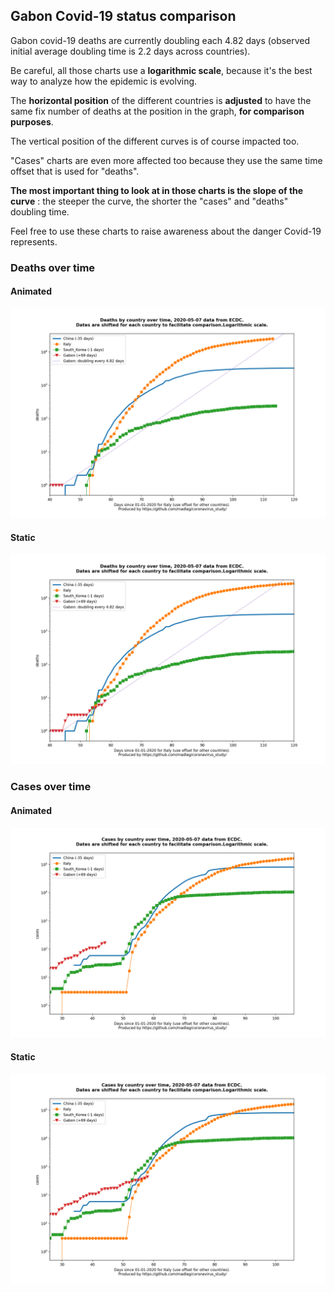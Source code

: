 ## Gabon Covid-19 status comparison 

Gabon covid-19 deaths are currently doubling each 4.82 days (observed initial average doubling time is 2.2 days across countries).



Be careful, all those charts use a **logarithmic scale**, because it's the best way to analyze how the epidemic is evolving.
 
The **horizontal position** of the different countries is **adjusted** to have the same fix number of deaths at the position in the graph, **for comparison purposes**.

The vertical position of the different curves is of course impacted too.

"Cases" charts are even more affected too because they use the same time offset that is used for "deaths".

**The most important thing to look at in those charts is the slope of the curve** : the steeper the curve, the shorter the "cases" and "deaths" doubling time.

Feel free to use these charts to raise awareness about the danger Covid-19 represents. 


 
### Deaths over time
 
#### Animated
![Gabon covid-19 deaths animated chart](https://raw.githubusercontent.com/madlag/coronavirus_study/master/notebooks/graphs/2020-05-07/countries/Gabon/2020-05-07_Gabon_deaths.gif "Gabon covid-19 deaths animated chart")   
 
#### Static
![Gabon covid-19 deaths static chart](https://raw.githubusercontent.com/madlag/coronavirus_study/master/notebooks/graphs/2020-05-07/countries/Gabon/2020-05-07_Gabon_deaths.png "Gabon covid-19 deaths static chart")   

 
### Cases over time
 
#### Animated
![Gabon covid-19 cases animated chart](https://raw.githubusercontent.com/madlag/coronavirus_study/master/notebooks/graphs/2020-05-07/countries/Gabon/2020-05-07_Gabon_cases.gif "Gabon covid-19 cases animated chart")   
 
#### Static
![Gabon covid-19 cases static chart](https://raw.githubusercontent.com/madlag/coronavirus_study/master/notebooks/graphs/2020-05-07/countries/Gabon/2020-05-07_Gabon_cases.png "Gabon covid-19 cases static chart")   

